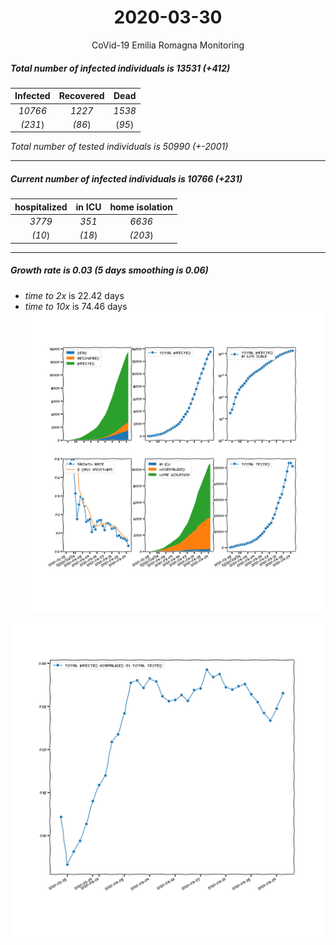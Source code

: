 <div align='center'>

# 2020-03-30
CoVid-19 Emilia Romagna Monitoring
</div>

##### Total number of infected individuals is 13531 (+412)
Infected | Recovered | Dead
:---: | :---: | :---:
*10766* | *1227* | *1538*
*(231*) | *(86*) | (*95*)

*Total number of tested individuals is 50990 (+-2001)*
***
##### Current number of infected individuals is 10766 (+231)
hospitalized | in ICU | home isolation
:---: | :---: | :---:
*3779* |*351* |*6636*
*(10*) |*(18*) |*(203*)
***
##### Growth rate is 0.03 (5 days smoothing is 0.06)
- *time to 2x* is 22.42 days
- *time to 10x* is 74.46 days
![stats][stats]

![infected_normalized][infected_normalized]

[stats]: stats_EmiliaRomagna.png
[infected_normalized]: infected_normalized_EmiliaRomagna.png
